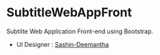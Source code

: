 # SubtitleWebAppFront
Subtilte Web Application Front-end using Bootstrap.

- UI Designer : [Sashin-Deemantha]

[Sashin-Deemantha]: https://github.com/Sashin517